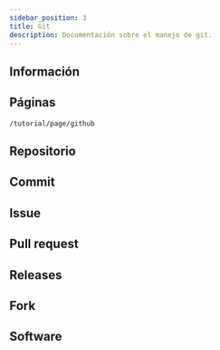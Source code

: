 ```yaml
---
sidebar_position: 3
title: Git
description: Documentación sobre el manejo de git.
---
```


## Información

## Páginas

`/tutorial/page/github`

## Repositorio

## Commit

## Issue

## Pull request

## Releases

## Fork

## Software